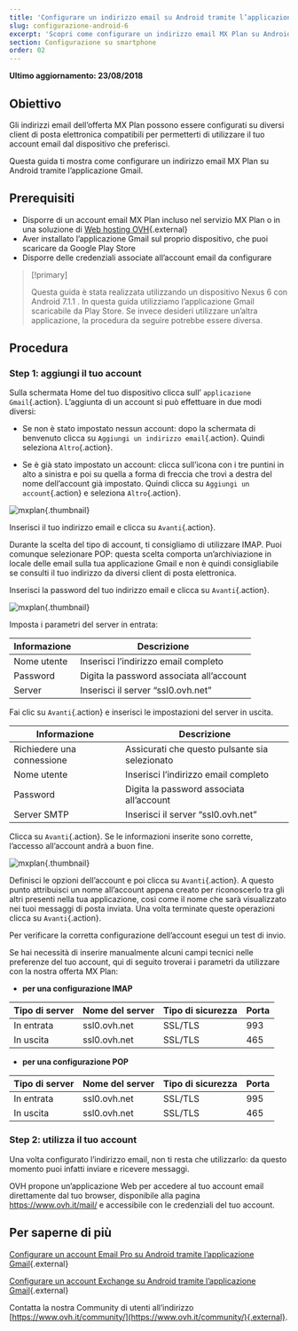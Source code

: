 ```yaml
---
title: 'Configurare un indirizzo email su Android tramite l’applicazione Gmail'
slug: configurazione-android-6
excerpt: 'Scopri come configurare un indirizzo email MX Plan su Android tramite l’applicazione Gmail'
section: Configurazione su smartphone
order: 02
---
```


**Ultimo aggiornamento: 23/08/2018**

## Obiettivo

Gli indirizzi email dell’offerta MX Plan possono essere configurati su diversi client di posta elettronica compatibili per permetterti di utilizzare il tuo account email dal dispositivo che preferisci.

Questa guida ti mostra come configurare un indirizzo email MX Plan su Android tramite l’applicazione Gmail.

## Prerequisiti

- Disporre di un account email MX Plan incluso nel servizio MX Plan o in una soluzione di [Web hosting OVH](https://www.ovh.it/hosting-web/){.external}
- Aver installato l’applicazione Gmail sul proprio dispositivo, che puoi scaricare da Google Play Store
- Disporre delle credenziali associate all’account email da configurare

> [!primary]
>
> Questa guida è stata realizzata utilizzando un dispositivo Nexus 6 con Android 7.1.1 . In questa guida utilizziamo l’applicazione Gmail scaricabile da Play Store. Se invece desideri utilizzare un’altra applicazione, la procedura da seguire potrebbe essere diversa.
>

## Procedura

### Step 1: aggiungi il tuo account

Sulla schermata Home del tuo dispositivo clicca sull’ `applicazione Gmail`{.action}. L’aggiunta di un account si può effettuare in due modi diversi:

- Se non è stato impostato nessun account: dopo la schermata di benvenuto clicca su `Aggiungi un indirizzo email`{.action}. Quindi seleziona `Altro`{.action}.

- Se è già stato impostato un account: clicca sull’icona con i tre puntini in alto a sinistra e poi su quella a forma di freccia che trovi a destra del nome dell’account già impostato.  Quindi clicca su `Aggiungi un account`{.action} e seleziona `Altro`{.action}. 

![mxplan](images/configuration-gmail-application-android-step1.png){.thumbnail}

Inserisci il tuo indirizzo email e clicca su `Avanti`{.action}.

Durante la scelta del tipo di account, ti consigliamo di utilizzare IMAP.  Puoi comunque selezionare POP: questa scelta comporta un’archiviazione in locale delle email sulla tua applicazione Gmail e non è quindi consigliabile se consulti il tuo indirizzo da diversi client di posta elettronica. 

Inserisci la password del tuo indirizzo email e clicca su `Avanti`{.action}.

![mxplan](images/configuration-gmail-application-android-step2.png){.thumbnail}

Imposta i parametri del server in entrata:

|Informazione|Descrizione| 
|---|---| 
|Nome utente|Inserisci l’indirizzo email completo|  
|Password|Digita la password associata all’account|
|Server|Inserisci il server “ssl0.ovh.net”|

Fai clic su `Avanti`{.action} e inserisci le impostazioni del server in uscita. 

|Informazione|Descrizione| 
|---|---| 
|Richiedere una connessione|Assicurati che questo pulsante sia selezionato|
|Nome utente|Inserisci l’indirizzo email completo|  
|Password|Digita la password associata all’account|
|Server SMTP|Inserisci il server “ssl0.ovh.net”|

Clicca su `Avanti`{.action}. Se le informazioni inserite sono corrette, l’accesso all’account andrà a buon fine.

![mxplan](images/configuration-gmail-application-android-step3.png){.thumbnail}

Definisci le opzioni dell’account e poi clicca su `Avanti`{.action}. A questo punto attribuisci un nome all’account appena creato per riconoscerlo tra gli altri presenti nella tua applicazione, così come il nome che sarà visualizzato nei tuoi messaggi di posta inviata. Una volta terminate queste operazioni clicca su `Avanti`{.action}.

Per verificare la corretta configurazione dell’account esegui un test di invio.

Se hai necessità di inserire manualmente alcuni campi tecnici nelle preferenze del tuo account, qui di seguito troverai i parametri da utilizzare con la nostra offerta MX Plan:

- **per una configurazione IMAP**

|Tipo di server|Nome del server|Tipo di sicurezza|Porta|
|---|---|---|---|
|In entrata|ssl0.ovh.net|SSL/TLS|993|
|In uscita|ssl0.ovh.net|SSL/TLS|465|

- **per una configurazione POP**

|Tipo di server|Nome del server|Tipo di sicurezza|Porta|
|---|---|---|---|
|In entrata|ssl0.ovh.net|SSL/TLS|995|
|In uscita|ssl0.ovh.net|SSL/TLS|465|

### Step 2: utilizza il tuo account

Una volta configurato l’indirizzo email, non ti resta che utilizzarlo: da questo momento puoi infatti inviare e ricevere messaggi.

OVH propone un’applicazione Web per accedere al tuo account email direttamente dal tuo browser, disponibile alla pagina <https://www.ovh.it/mail/> e accessibile con le credenziali del tuo account.

## Per saperne di più

[Configurare un account Email Pro su Android tramite l’applicazione Gmail](https://docs.ovh.com/it/emails-pro/configurazione-android/){.external}

[Configurare un account Exchange su Android tramite l’applicazione Gmail](https://docs.ovh.com/it/microsoft-collaborative-solutions/exchange_configurazione_di_android/){.external}


Contatta la nostra Community di utenti all’indirizzo [https://www.ovh.it/community/](https://www.ovh.it/community/){.external}.